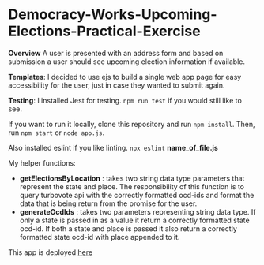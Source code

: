 # Democracy-Works-Upcoming-Elections-Practical-Exercise

**Overview**
A user is presented with an address form and based on submission a user should see upcoming election information if available. 

**Templates**: I decided to use ejs to build a single web app page for easy accessibility for the user, just in case they wanted to submit again.

**Testing**: I installed Jest for testing. ``npm run test`` if you would still like to see.

If you want to run it locally, clone this repository and run ``npm install``. Then, run ``npm start`` or ``node app.js``.

Also installed eslint if you like linting. ``npx eslint`` __name_of_file.js__

My helper functions:
  
  + **getElectionsByLocation** : takes two string data type parameters that represent the state and place. The responsibility of this function is to query turbovote api with the correctly formatted ocd-ids and format the data that is being return from the promise for the user.
  + **generateOcdIds** : takes two parameters representing string data type. If only a state is passed in as a value it return a correctly formatted state ocd-id. If both a state and place is passed it also return a correctly formatted state ocd-id with place appended to it.

This app is deployed [here](https://calm-meadow-72015.herokuapp.com/)
